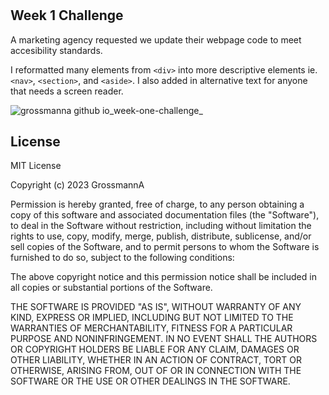 # <Week One Challenge>

## Week 1 Challenge

A marketing agency requested we update their webpage code to meet accesibility standards.

I reformatted many elements from `<div>` into more descriptive elements ie. `<nav>`, `<section>`, and `<aside>`.
I also added in alternative text for anyone that needs a screen reader.

![grossmanna github io_week-one-challenge_](https://github.com/GrossmannA/week-one-challenge/assets/149835376/f7e9a8e3-1b12-4c17-a2c3-d41989f87350)


## License

MIT License

Copyright (c) 2023 GrossmannA

Permission is hereby granted, free of charge, to any person obtaining a copy
of this software and associated documentation files (the "Software"), to deal
in the Software without restriction, including without limitation the rights
to use, copy, modify, merge, publish, distribute, sublicense, and/or sell
copies of the Software, and to permit persons to whom the Software is
furnished to do so, subject to the following conditions:

The above copyright notice and this permission notice shall be included in all
copies or substantial portions of the Software.

THE SOFTWARE IS PROVIDED "AS IS", WITHOUT WARRANTY OF ANY KIND, EXPRESS OR
IMPLIED, INCLUDING BUT NOT LIMITED TO THE WARRANTIES OF MERCHANTABILITY,
FITNESS FOR A PARTICULAR PURPOSE AND NONINFRINGEMENT. IN NO EVENT SHALL THE
AUTHORS OR COPYRIGHT HOLDERS BE LIABLE FOR ANY CLAIM, DAMAGES OR OTHER
LIABILITY, WHETHER IN AN ACTION OF CONTRACT, TORT OR OTHERWISE, ARISING FROM,
OUT OF OR IN CONNECTION WITH THE SOFTWARE OR THE USE OR OTHER DEALINGS IN THE
SOFTWARE.
